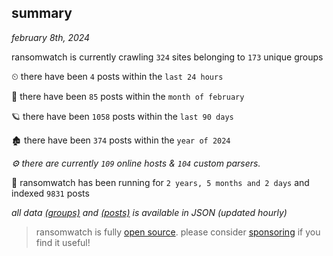
## summary
_february 8th, 2024_

ransomwatch is currently crawling `324` sites belonging to `173` unique groups

⏲ there have been `4` posts within the `last 24 hours`

🦈 there have been `85` posts within the `month of february`

🪐 there have been `1058` posts within the `last 90 days`

🏚 there have been `374` posts within the `year of 2024`

_⚙️ there are currently `109` online hosts & `104` custom parsers._

🦕 ransomwatch has been running for `2 years, 5 months and 2 days` and indexed `9831` posts

_all data  [(groups)](http://ransomwhat.telemetry.ltd/groups) and [(posts)](http://ransomwhat.telemetry.ltd/posts) is available in JSON (updated hourly)_

> ransomwatch is fully [open source](https://github.com/joshhighet/ransomwatch#ransomwatch--). please consider [sponsoring](https://github.com/sponsors/joshhighet) if you find it useful!

